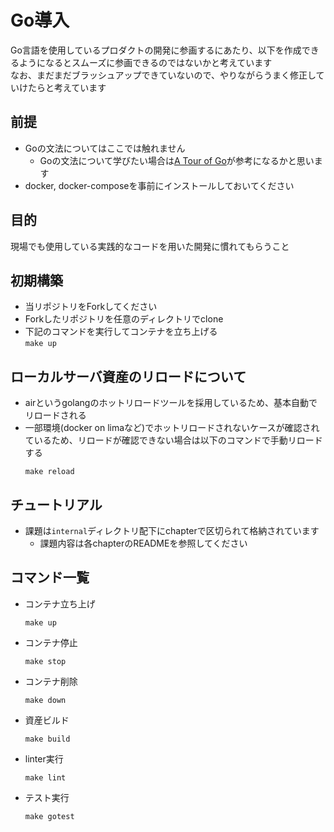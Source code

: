# Go導入

Go言語を使用しているプロダクトの開発に参画するにあたり、以下を作成できるようになるとスムーズに参画できるのではないかと考えています  
なお、まだまだブラッシュアップできていないので、やりながらうまく修正していけたらと考えています

## 前提
- Goの文法についてはここでは触れません
  - Goの文法について学びたい場合は[A Tour of Go](https://tour.golang.org/welcome/1)が参考になるかと思います
- docker, docker-composeを事前にインストールしておいてください

## 目的
現場でも使用している実践的なコードを用いた開発に慣れてもらうこと

## 初期構築
- 当リポジトリをForkしてください
- Forkしたリポジトリを任意のディレクトリでclone
- 下記のコマンドを実行してコンテナを立ち上げる  
`make up`

## ローカルサーバ資産のリロードについて
- airというgolangのホットリロードツールを採用しているため、基本自動でリロードされる
- 一部環境(docker on limaなど)でホットリロードされないケースが確認されているため、リロードが確認できない場合は以下のコマンドで手動リロードする
  ```
  make reload
  ```

## チュートリアル
- 課題は`internal`ディレクトリ配下にchapterで区切られて格納されています
  - 課題内容は各chapterのREADMEを参照してください

## コマンド一覧
- コンテナ立ち上げ
  ```
  make up
  ```
- コンテナ停止
  ```
  make stop
  ```
- コンテナ削除
  ```
  make down
  ```
- 資産ビルド
  ```
  make build
  ```
- linter実行
  ```
  make lint
  ```

- テスト実行
  ```
  make gotest
  ```